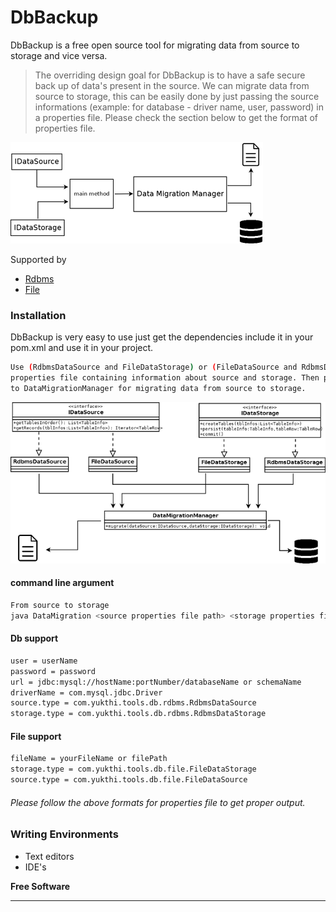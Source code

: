# DbBackup

DbBackup is a free open source tool for migrating data from source to storage and vice versa.

> The overriding design goal for DbBackup is to have a safe secure back up of 
> data's present in the source. We can migrate data from source to storage, 
> this can be easily done by just passing the source informations (example: 
> for database - driver name, user, password) in a properties file. Please 
> check the section below to get the format of properties file. 

![](docImages/mig-block.png?raw=true)

 Supported by
 * [Rdbms](#rdbms)
 * [File](#file) 

### Installation

DbBackup is very easy to use just get the dependencies include it in your pom.xml and use it in your project.

```sh
Use (RdbmsDataSource and FileDataStorage) or (FileDataSource and RdbmsDataStorage) to pass your 
properties file containing information about source and storage. Then pass those source and storage
to DataMigrationManager for migrating data from source to storage.
```

![](docImages/mig-class.png?raw=true)

#### command line argument
```sh
From source to storage
java DataMigration <source properties file path> <storage properties file path>
```

#### <a name="rdbms"></a>Db support 

```sh
user = userName
password = password
url = jdbc:mysql://hostName:portNumber/databaseName or schemaName
driverName = com.mysql.jdbc.Driver
source.type = com.yukthi.tools.db.rdbms.RdbmsDataSource
storage.type = com.yukthi.tools.db.rdbms.RdbmsDataStorage
```
#### <a name="file"></a>File support
```sh
fileName = yourFileName or filePath
storage.type = com.yukthi.tools.db.file.FileDataStorage
source.type = com.yukthi.tools.db.file.FileDataSource
```

###### Please follow the above formats for properties file to get proper output.

### Writing Environments
* Text editors
* IDE's

**Free Software**
***

